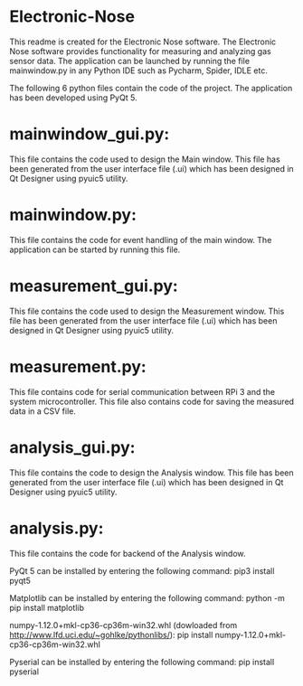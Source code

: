 # Electronic-Nose

This readme is created for the Electronic Nose software. The Electronic Nose software provides functionality for measuring and analyzing gas sensor data.
The application can be launched by running the file mainwindow.py in any Python IDE such as Pycharm, Spider, IDLE etc.

The following 6 python files contain the code of the project. The application has been developed using PyQt 5. 

# mainwindow_gui.py:
This file contains the code used to design the Main window. This file has been generated from the user interface file (.ui) which has been designed in Qt Designer using pyuic5 utility.

# mainwindow.py:
This file contains the code for event handling of the main window. The application can be started by running this file.

# measurement_gui.py:
This file contains the code used to design the Measurement window. This file has been generated from the user interface file (.ui) which has been designed in Qt Designer using pyuic5 utility.

# measurement.py:
This file contains code for serial communication between RPi 3 and the system microcontroller. This file also contains code for saving the measured data in a CSV file.

# analysis_gui.py:
This file contains the code to design the Analysis window. This file has been generated from the user interface file (.ui) which has been designed in Qt Designer using pyuic5 utility.

# analysis.py:
This file contains the code for backend of the Analysis window.

PyQt 5 can be installed by entering the following command:
pip3 install pyqt5

Matplotlib can be installed by entering the following command:
python -m pip install matplotlib

numpy-1.12.0+mkl-cp36-cp36m-win32.whl (dowloaded from http://www.lfd.uci.edu/~gohlke/pythonlibs/):
pip install numpy-1.12.0+mkl-cp36-cp36m-win32.whl
	
Pyserial can be installed by entering the following command: pip install pyserial
